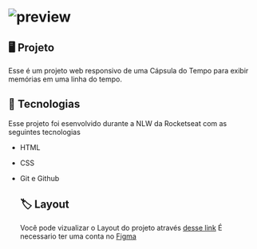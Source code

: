 # ![preview](https://github.com/helenmartins4511/Nlw-Space-Time/assets/140514387/3369fcc1-9ab9-4dd6-9bca-5394910cdd2e)

## 🖥️ Projeto
Esse é um projeto web responsivo de uma Cápsula do Tempo para exibir memórias em uma linha do tempo.

## 🚀 Tecnologias
Esse projeto foi esenvolvido durante a NLW da Rocketseat com as seguintes tecnologias 

- HTML
- CSS
- Git e Github

  ## 🏷️ Layout
  Você pode vizualizar o Layout do projeto através
  [desse link](https://www.figma.com/file/ycFCBbbGDLsrTL8sHf7Awc/C%C3%A1psula-do-tempo-%E2%80%A2-Trilha-Explorer-(Community)?type=design&node-id=306%3A3&mode=dev)
  É necessario ter uma conta no [Figma](https://www.figma.com)
